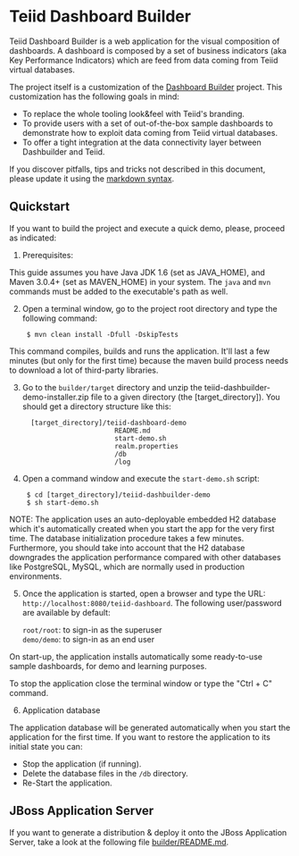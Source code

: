 Teiid Dashboard Builder
=======================

Teiid Dashboard Builder is a web application for the visual composition of dashboards. A dashboard is composed by a set of
 business indicators (aka Key Performance Indicators) which are feed from data coming from Teiid virtual databases.

The project itself is a customization of the [Dashboard Builder](https://github.com/droolsjbpm/dashboard-builder) project.
This customization has the following goals in mind:

* To replace the whole tooling look&feel with Teiid's branding.
* To provide users with a set of out-of-the-box sample dashboards to demonstrate how to exploit data coming from Teiid virtual databases.
* To offer a tight integration at the data connectivity layer between Dashbuilder and Teiid.

If you discover pitfalls, tips and tricks not described in this document,
please update it using the [markdown syntax](http://daringfireball.net/projects/markdown/syntax).

Quickstart
-------------------

If you want to build the project and execute a quick demo, please, proceed as indicated:

1. Prerequisites:

  This guide assumes you have Java JDK 1.6 (set as JAVA_HOME), and Maven 3.0.4+ (set as MAVEN_HOME) in your system.
  The <code>java</code> and <code>mvn</code> commands must be added to the executable's path as well.

2. Open a terminal window, go to the project root directory and type the following command:

        $ mvn clean install -Dfull -DskipTests

  This command compiles, builds and runs the application. It'll last a few minutes (but only for the first time) because
  the maven build process needs to download a lot of third-party libraries.

3. Go to the <code>builder/target</code> directory and unzip the teiid-dashbuilder-demo-installer.zip file to
  a given directory (the [target_directory]). You should get a directory structure like this:

         [target_directory]/teiid-dashboard-demo
                              README.md
                              start-demo.sh
                              realm.properties
                              /db
                              /log

4. Open a command window and execute the <code>start-demo.sh</code> script:

        $ cd [target_directory]/teiid-dashbuilder-demo
        $ sh start-demo.sh

  NOTE: The application uses an auto-deployable embedded H2 database which it's automatically created when you start
  the app for the very first time. The database initialization procedure takes a few minutes. Furthermore, you should
  take into account that the H2 database downgrades the application performance compared with other databases like
  PostgreSQL, MySQL, which are normally used in production environments.

5. Once the application is started, open a browser and type the URL: <code>http://localhost:8080/teiid-dashboard</code>.
The following user/password are available by default:

     <code>root/root</code>: to sign-in as the superuser     
     <code>demo/demo</code>: to sign-in as an end user

  On start-up, the application installs automatically some ready-to-use sample dashboards, for demo and learning purposes.

  To stop the application close the terminal window or type the "Ctrl + C" command.

6. Application database

The application database will be generated automatically when you start the application for the first time.
If you want to restore the application to its initial state you can:

* Stop the application (if running).
* Delete the database files in the <code>/db</code> directory.
* Re-Start the application.

JBoss Application Server
-------------------------

If you want to generate a distribution & deploy it onto the JBoss Application Server, take a look at the
following file [builder/README.md](https://github.com/teiid/teiid-dashboard/blob/master/builder/README.md).
